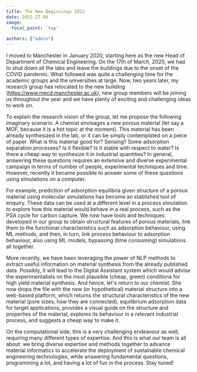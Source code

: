 ```yaml
---
title: The New Beginnings 2022
date: 2022-27-08
image:
  focal_point: 'top'
  
authors: ["admin"]
---
```

<!-- The New Beginnings 2022   -->

<!--more-->

I moved to Manchester in January 2020, starting here as the new Head of Department of Chemical Engineering. On the 17th of March, 2020, we had to shut down all the labs and leave the buildings due to the onset of the COVID pandemic. What followed was quite a challenging time for the academic groups and the universities at large. 
Now, two years later, my research group has relocated to the new building (https://www.mecd.manchester.ac.uk), new group members will be joining us throughout the year and we have plenty of exciting and challenging ideas to work on.

To explain the research vision of the group, let me propose the following imaginary scenario. A chemist envisages a new porous material (let say a MOF, because it is a hot topic at the moment). This material has been already synthesized in the lab, or it can be simply contemplated on a piece of paper. What is this material good for? Sensing? Some adsorption separation processes? Is it flexible? Is it stable with respect to water? Is there a cheap way to synthesize it in industrial quantities?
In general, answering these questions requires an extensive and diverse experimental campaign in terms of number of people, experimental techniques and time. However, recently it became possible to answer some of these questions using simulations on a computer. 

For example, prediction of  adsorption equilibria given structure of a porous material using molecular simulations has become an stablished tool of enquiry. These data can be used at a different level in a process simulation to explore how this material would behave in a real process, such as the PSA cycle for carbon capture. We now have tools and techniques developed in our group to obtain structural features of porous materials, link them to the functional characteristics such as adsorption behaviour, using ML methods, and then, in turn, link process behaviour to adsorption behaviour, also using ML models, bypassing (time consuming) simulations all together. 

More recently, we have been leveraging the power of NLP methods to extract useful information on material synthesis from the already published data. Possibly, it will lead to the Digital Assistant system which would advise the experimentalists on the most plausible (cheap, green) conditions for high yield material synthesis. 
And hence, let's return to our chemist. She now drops the file with the new (or hypothetical) material structure into a web-based platform, which returns the structural characteristics of the new material (pore sizes, how they are connected), equilibrium adsorption data for target applications, provides a visual guide on the structure and properties of the material, explores its behaviour in a relevant industrial process, and suggests a cheap way to make it. 

On the computational side, this is a very challenging endeavour as well, requiring many different types of expertise. And this is what our team is all about: we bring diverse expertise and methods together to advance material informatics to accelerate the deployment of sustainable chemical engineering technologies, while answering fundamental questions, programming a lot, and having a lot of fun in the process. Stay tuned!

